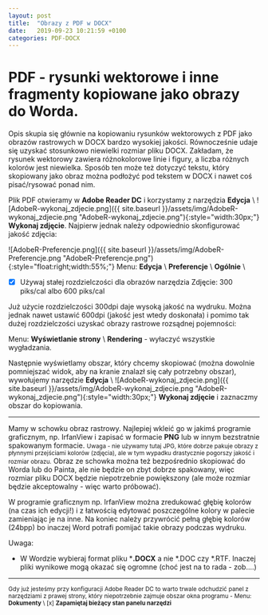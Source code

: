 ```yaml
---
layout: post
title:  "Obrazy z PDF w DOCX"
date:   2019-09-23 10:21:59 +0100
categories: PDF-DOCX
---
```


# PDF - rysunki wektorowe i inne fragmenty kopiowane jako obrazy do Worda.

Opis skupia się głównie na kopiowaniu rysunków wektorowych z PDF jako obrazów rastrowych w DOCX bardzo wysokiej jakości. Równocześnie udaje się uzyskać stosunkowo niewielki rozmiar pliku DOCX.
Zakładam, że rysunek wektorowy zawiera różnokolorowe linie i figury, a liczba różnych kolorów jest niewielka. Sposób ten może też dotyczyć tekstu, który skopiowany jako obraz można podłożyć pod tekstem w DOCX i nawet coś pisać/rysować ponad nim.

Plik PDF otwieramy w **Adobe Reader DC** i korzystamy z narzędzia   **Edycja** \ ![AdobeR-wykonaj_zdjecie.png]({{ site.baseurl }}/assets/img/AdobeR-wykonaj_zdjecie.png "AdobeR-wykonaj_zdjecie.png"){:style="width:30px;"} **W<u>y</u>konaj zdjęcie**. Najpierw jednak należy odpowiednio skonfigurować jakość zdjęcia:

![AdobeR-Preferencje.png]({{ site.baseurl }}/assets/img/AdobeR-Preferencje.png "AdobeR-Preferencje.png"){:style="float:right;width:55%;"}
Menu: **Edycja** \ **Preferencje** \ **Ogólnie** \
- [x] Używaj stałej rozdzielczości dla obrazów narzędzia Zdjęcie: 300 piks/cal albo 600 piks/cal 

Już użycie rozdzielczości 300dpi daje wysoką jakość na wydruku. Można jednak nawet ustawić 600dpi (jakość jest wtedy doskonała) i pomimo tak dużej rozdzielczości uzyskać obrazy rastrowe rozsądnej pojemności:

Menu: **Wyświetlanie strony** \ **Rendering** - wyłaczyć wszystkie wygładzania.

Następnie wyświetlamy obszar, który chcemy skopiować (można dowolnie pomniejszać widok, aby na kranie znalazł się cały potrzebny obszar), wywołujemy
narzędzie   **Edycja** \ ![AdobeR-wykonaj_zdjecie.png]({{ site.baseurl }}/assets/img/AdobeR-wykonaj_zdjecie.png "AdobeR-wykonaj_zdjecie.png"){:style="width:30px;"} **W<u>y</u>konaj zdjęcie** i zaznaczmy obszar do kopiowania.

-----

Mamy w schowku obraz rastrowy. Najlepiej wkleić go w jakimś programie graficznym, np. IrfanView i zapisać w formacie **PNG** lub w innym bezstratnie spakowanym formacie. <small>Uwaga - nie używamy tutaj JPG, które dobrze pakuje obrazy z płynnymi przejściami kolorów (zdjęcia), ale w tym wypadku drastycznie pogorszy jakość i rozmiar obrazu.</small> Obraz ze schowka można też bezpośrednio skopiować do Worda lub do Painta, ale nie będzie on zbyt dobrze spakowany, więc rozmiar pliku DOCX będzie niepotrzebnie powiększony (ale może rozmiar będzie akceptowalny - więc warto próbować).

W programie graficznym np. IrfanView można zredukować głębię kolorów  (na czas ich edycji!) i z łatwością edytować poszczególne kolory w palecie zamieniając je na inne. Na koniec należy przywrócić pełną głębię kolorów (24bpp) bo inaczej Word potrafi pomijać takie obrazy podczas wydruku.


Uwaga:
* W Wordzie wybieraj format pliku ***.DOCX** a nie *.DOC czy *.RTF. Inaczej pliki wynikowe mogą okazać się ogromne (choć jest na to rada - zob....)

-----

<small> Gdy już jesteśmy przy konfiguracji Adobe Reader DC to warto trwale odchudzić panel z narzędziami z prawej strony, który niepotrzebnie zajmuje obszar okna programu - Menu: **Dokumenty** \ [x] **Zapamiętaj bieżący stan panelu narzędzi**</small>